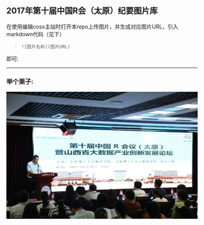 ## 2017年第十届中国R会（太原）纪要图片库

在使用编辑cosx主站时打开本repo上传图片，并生成对应图片URL，引入markdown代码（见下）

> `![图片名称](图片URL)`

即可:

***

### 举个栗子:

![图1](https://github.com/GunnerDJT/Picture_TaiyuanR/blob/master/1.jpg?raw=true)
